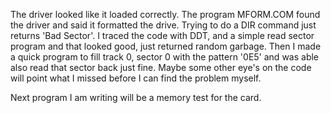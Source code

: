 The driver looked like it loaded correctly.
The program MFORM.COM found the driver and said it formatted
the drive.
Trying to do a DIR command just returns 'Bad Sector'.
I traced the code with DDT, and a simple read sector program
and that looked good, just returned random garbage.
Then I made a quick program to fill track 0, sector 0 with
the pattern '0E5' and was able also read that sector back just fine.
Maybe some other eye's on the code will point what I missed
before I can find the problem myself.

Next program I am writing will be a memory test for the card.
